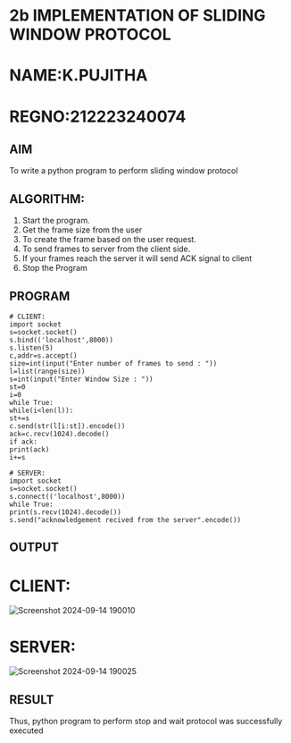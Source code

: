 # 2b IMPLEMENTATION OF SLIDING WINDOW PROTOCOL
# NAME:K.PUJITHA
# REGNO:212223240074
## AIM
To write a python program to perform sliding window protocol
## ALGORITHM:
1. Start the program.
2. Get the frame size from the user
3. To create the frame based on the user request.
4. To send frames to server from the client side.
5. If your frames reach the server it will send ACK signal to client
6. Stop the Program
## PROGRAM
```
# CLIENT:
import socket
s=socket.socket()
s.bind(('localhost',8000))
s.listen(5)
c,addr=s.accept()
size=int(input("Enter number of frames to send : "))
l=list(range(size))
s=int(input("Enter Window Size : "))
st=0
i=0
while True:
while(i<len(l)):
st+=s
c.send(str(l[i:st]).encode())
ack=c.recv(1024).decode()
if ack:
print(ack)
i+=s

# SERVER:
import socket
s=socket.socket()
s.connect(('localhost',8000))
while True:
print(s.recv(1024).decode())
s.send("acknowledgement recived from the server".encode())
```
## OUTPUT
# CLIENT:
![Screenshot 2024-09-14 190010](https://github.com/user-attachments/assets/099cd20a-434c-4047-a35b-9f9b11b366ac)
# SERVER:
![Screenshot 2024-09-14 190025](https://github.com/user-attachments/assets/ff6e7a8a-9fb8-4da8-92ea-5444bbfb9715)

## RESULT
Thus, python program to perform stop and wait protocol was successfully executed
